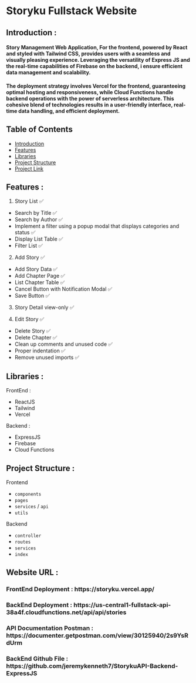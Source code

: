 # Storyku Fullstack Website

## <a name="introduction"></a> Introduction :
<h4>Story Management Web Application, For the frontend, powered by React and styled with Tailwind CSS, provides users with a seamless and visually pleasing experience. Leveraging the versatility of Express JS and the real-time capabilities of Firebase on the backend, i ensure efficient data management and scalability.</h1>
<h4>The deployment strategy involves Vercel for the frontend, guaranteeing optimal hosting and responsiveness, while Cloud Functions handle backend operations with the power of serverless architecture. This cohesive blend of technologies results in a user-friendly interface, real-time data handling, and efficient deployment. 
  
## Table of Contents</h4>

- [Introduction](#introduction)
- [Features](#features)
- [Libraries](#libraries)
- [Project Structure](#project-structures)
- [Project Link](#web-link)

## <a name="features"></a> Features :
1. Story List ✅ 
  - Search by Title ✅
  - Search by Author ✅
  - Implement a filter using a popup modal that displays categories and status ✅
  - Display List Table ✅
  - Filter List ✅

    
2. Add Story ✅
  - Add Story Data ✅
  - Add Chapter Page ✅
  - List Chapter Table ✅
  - Cancel Button with Notification Modal ✅
  - Save Button ✅

    
3. Story Detail view-only ✅

   
4. Edit Story ✅
  - Delete Story ✅
  - Delete Chapter ✅
- Clean up comments and unused code ✅
- Proper indentation ✅
- Remove unused imports ✅


## <a name="libraries"></a> Libraries :

 FrontEnd : 
- ReactJS
- Tailwind
- Vercel

 Backend : 
- ExpressJS 
- Firebase
- Cloud Functions


## <a name="project-structures"></a> Project Structure :
Frontend
* `components`
* `pages`
* `services` / `api` 
* `utils`

Backend
* `controller`
* `routes`
* `services` 
* `index`
  
## <a name="web-link"></a> Website URL :
<h3>FrontEnd Deployment : https://storyku.vercel.app/ </h3>
<h3>BackEnd Deployment : https://us-central1-fullstack-api-38a4f.cloudfunctions.net/api/api/stories </h3>
<h3>API Documentation Postman : https://documenter.getpostman.com/view/30125940/2s9YsRdUrm </h3>
<h3>BackEnd Github File : https://github.com/jeremykenneth7/StorykuAPI-Backend-ExpressJS</h3>


